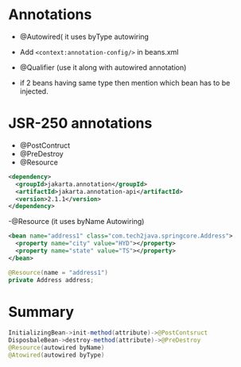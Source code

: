# Annotations

- @Autowired( it uses byType autowiring
- Add `<context:annotation-config/>` in beans.xml

- @Qualifier (use it along with autowired annotation)
- if 2 beans having same type then mention which bean has to be injected.


# JSR-250 annotations
- @PostContruct
- @PreDestroy
- @Resource

```xml
<dependency>
  <groupId>jakarta.annotation</groupId>
  <artifactId>jakarta.annotation-api</artifactId>
  <version>2.1.1</version>
</dependency>
```
-@Resource (it uses byName Autowiring)

```xml
<bean name="address1" class="com.tech2java.springcore.Address">
  <property name="city" value="HYD"></property>
  <property name="state" value="TS"></property>
</bean>
```

```java
@Resource(name = "address1")
private Address address;
```

# Summary

```java
InitializingBean->init-method(attribute)->@PostContsruct
DisposbaleBean->destroy-method(attribute)->@PreDestroy
@Resource(autowired byName) 
@Atowired(autowired byType)
```